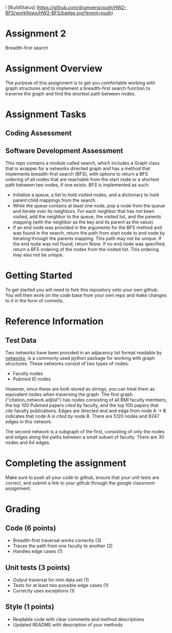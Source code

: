 ! [BuildStatus] (https://github.com/drumyerscough/HW2-BFS/workflows/HW2-BFS/badge.svg?event=push)

# Assignment 2
Breadth-first search

# Assignment Overview
The purpose of this assignment is to get you comfortable working with graph structures and to implement a breadth-first search function to traverse the graph and find the shortest path between nodes.

# Assignment Tasks

## Coding Assessment

## Software Development Assessment

This repo contains a module called search, which includes a Graph class that is wrapper for a networkx directed graph and has a method that implements breadth-first search (BFS), with options to return a BFS ordering of all nodes that are reachable from the start node or a shortest path between two nodes, if one exists. BFS is implemented as such:
* Initialize a queue, a list to hold visited nodes, and a dictionary to hold parent:child mappings from the search.
* While the queue contains at least one node, pop a node from the queue and iterate over its neighbors. For each neighbor that has not been visited, add the neighbor to the queue, the visited list, and the parents mapping (with the neighbor as the key and its parent as the value). 
* If an end node was provided in the arguments for the BFS method and was found in the search, return the path from start node to end node by iterating through the parents mapping. This path may not be unique. If the end node was not found, return None. If no end node was specified, return a BFS ordering of the nodes from the visited list. This ordering may also not be unique.

# Getting Started
To get started you will need to fork this repository onto your own github. You will then work on the code base from your own repo and make changes to it in the form of commits. 

# Reference Information
## Test Data
Two networks have been provided in an adjacency list format readable by [networkx](https://networkx.org/), is a commonly used python package for working with graph structures. These networks consist of two types of nodes:
* Faculty nodes 
* Pubmed ID nodes

However, since these are both stored as strings, you can treat them as equivalent nodes when traversing the graph. The first graph ("citation_network.adjlist") has nodes consisting of all BMI faculty members, the top 100 Pubmed papers *cited by* faculty, and the top 100 papers that *cite* faculty publications. Edges are directed and and edge from node A -> B indicates that node A *is cited by* node B. There are 5120 nodes and 9247 edges in this network.

The second network is a subgraph of the first, consisting of only the nodes and edges along the paths between a small subset of faculty. There are 30 nodes and 64 edges.

# Completing the assignment
Make sure to push all your code to github, ensure that your unit tests are correct, and submit a link to your github through the google classroom assignment.

# Grading

## Code (6 points)
* Breadth-first traversal works correctly (3)
* Traces the path from one faculty to another (2)
* Handles edge cases (1)

## Unit tests (3 points)
* Output traversal for mini data set (1)
* Tests for at least two possible edge cases (1)
* Correctly uses exceptions (1)

## Style (1 points)
* Readable code with clear comments and method descriptions
* Updated README with description of your methods

